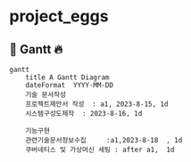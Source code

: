 # project_eggs
## 📖 Gantt :fire:

```mermaid
gantt
    title A Gantt Diagram
    dateFormat  YYYY-MM-DD
    기술 문서작성
    프로젝트제안서 작성  : a1, 2023-8-15, 1d
    시스템구성도제작  : 2023-8-16, 1d

    기능구현
    관련기술문서정보수집     :a1,2023-8-18  , 1d
    쿠버네티스 및 가상머신 세팅 : after a1,  1d
```